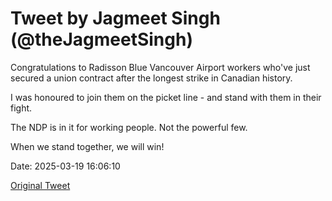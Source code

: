# Tweet by Jagmeet Singh (@theJagmeetSingh)

Congratulations to Radisson Blue Vancouver Airport workers who've just secured a union contract after the longest strike in Canadian history.

I was honoured to join them on the picket line - and stand with them in their fight.

The NDP is in it for working people. Not the powerful few.

When we stand together, we will win!

Date: 2025-03-19 16:06:10

[Original Tweet](https://x.com/theJagmeetSingh/status/1902391153510449471)
